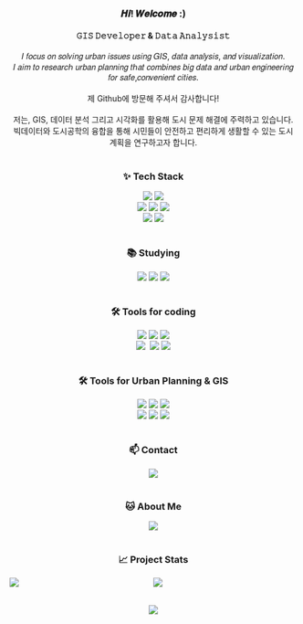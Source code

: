 <!DOCTYPE html>
<html>

<!-- 자기소개 -->
<h3 align = "center"> 𝑯𝒊! 𝑾𝒆𝒍𝒄𝒐𝒎𝒆 :) </h3>
<h4 align = "center"> 𝙶𝙸𝚂 𝙳𝚎𝚟𝚎𝚕𝚘𝚙𝚎𝚛 & 𝙳𝚊𝚝𝚊 𝙰𝚗𝚊𝚕𝚢𝚜𝚒𝚜𝚝 </h4>

<div align = "center">
  𝐼 𝑓𝑜𝑐𝑢𝑠 𝑜𝑛 𝑠𝑜𝑙𝑣𝑖𝑛𝑔 𝑢𝑟𝑏𝑎𝑛 𝑖𝑠𝑠𝑢𝑒𝑠 𝑢𝑠𝑖𝑛𝑔 𝐺𝐼𝑆, 𝑑𝑎𝑡𝑎 𝑎𝑛𝑎𝑙𝑦𝑠𝑖𝑠, 𝑎𝑛𝑑 𝑣𝑖𝑠𝑢𝑎𝑙𝑖𝑧𝑎𝑡𝑖𝑜𝑛.<br>
  𝐼 𝑎𝑖𝑚 𝑡𝑜 𝑟𝑒𝑠𝑒𝑎𝑟𝑐ℎ 𝑢𝑟𝑏𝑎𝑛 𝑝𝑙𝑎𝑛𝑛𝑖𝑛𝑔 𝑡ℎ𝑎𝑡 𝑐𝑜𝑚𝑏𝑖𝑛𝑒𝑠 𝑏𝑖𝑔 𝑑𝑎𝑡𝑎 𝑎𝑛𝑑 𝑢𝑟𝑏𝑎𝑛 𝑒𝑛𝑔𝑖𝑛𝑒𝑒𝑟𝑖𝑛𝑔 𝑓𝑜𝑟 𝑠𝑎𝑓𝑒,𝑐𝑜𝑛𝑣𝑒𝑛𝑖𝑒𝑛𝑡 𝑐𝑖𝑡𝑖𝑒𝑠.
</div>

<br>
<div align = "center">
  제 Github에 방문해 주셔서 감사합니다!<br>
  <br>
  저는, GIS, 데이터 분석 그리고 시각화를 활용해 도시 문제 해결에 주력하고 있습니다.<br>
  빅데이터와 도시공학의 융합을 통해 시민들이 안전하고 편리하게 생활할 수 있는 도시 계획을 연구하고자 합니다.<br>
</div>

<!-- 내용 부분 -->
<br>
<h3 align = "center">✨ Tech Stack</h3>
<div align = "center">
  <img src = "https://img.shields.io/badge/python-3670A0?style=for-the-badge&logo=python&logoColor=ffdd54" />
  <img src = "https://img.shields.io/badge/R-276DC3?style=for-the-badge&logo=R&logoColor=white" />
</div>

<div align = "center">
  <img src = "https://img.shields.io/badge/pandas-150458.svg?style=for-the-badge&logo=pandas&logoColor=white" />
  <img src = "https://img.shields.io/badge/numpy-4d77cf.svg?style=for-the-badge&logo=numpy&logoColor=white" />
  <img src = "https://img.shields.io/badge/Matplotlib-11557c.svg?style=for-the-badge&logo=Matplotlib&logoColor=white" />
</div>

<div align = "center">
  <img src = "https://img.shields.io/badge/MariaDB-003545?style=for-the-badge&logo=MariaDB&logoColor=white" />
  <img src = "https://img.shields.io/badge/MySQL-4479A1?style=for-the-badge&logo=MySQL&logoColor=white" />
</div>


<!-- 공부중인 것들 -->
<br>
<h3 align = "center">📚 Studying</h3>
<div align = "center">
  <img src = "https://img.shields.io/badge/Hadoop-66CCFF.svg?style=for-the-badge&logo=Apache%20hadoop&logoColor=black" />
  <img src = "https://img.shields.io/badge/scikitlearn-F7931E.svg?style=for-the-badge&logo=scikitlearn&logoColor=white" />
  <img src = "https://img.shields.io/badge/Java-E11F21.svg?style=for-the-badge&logo=java&logoColor=white" />
</div>

<!-- 운영체제 --> 
<!-- 이 부분은 추가는 하는데, 개재 여부에 관해서는 조금 더 고민할 필요가 있?을듯 -->
<!-- br-->
<!-- h3 align = "center"-- > <!-- /h3-->
<!-- div align = "center"-->
  <!-- img src = "https://img.shields.io/badge/macOS-000000.svg?style=for-the-badge&logo=macOS&logoColor=white"-->
  <!-- img src = "https://img.shields.io/badge/Windows-22ABF3.svg?style=for-the-badge&logo=Windows&logoColor=white"-->
<!-- /div-->

<!-- 코딩 관련 툴-->
<br>
<h3 align = "center">🛠 Tools for coding</h3>
<div align = "center">
  <img src = "https://img.shields.io/badge/git-F05033.svg?style=for-the-badge&logo=git&logoColor=white" />
  <img src = "https://img.shields.io/badge/github-181717.svg?style=for-the-badge&logo=github&logoColor=white" />
  <img src = "https://img.shields.io/badge/Anaconda-44A833.svg?style=for-the-badge&logo=Anaconda&logoColor=white" />
</div>

<div align = "center">
  <img src = "https://img.shields.io/badge/VSCode-22ABF3.svg?style=for-the-badge&logo=visual-studio-code&logoColor=white" />&nbsp
  <img src = "https://img.shields.io/badge/Rstudio%20IDE-75AADB.svg?style=for-the-badge&logo=rstudio-ide&logoColor=white" />
  <img src = "https://img.shields.io/badge/Jupyter-F37626.svg?style=for-the-badge&logo=Jupyter&logoColor=white" />
</div>

<!-- 도시계획 관련 툴-->
<br>
<h3 align = "center">🛠 Tools for Urban Planning & GIS</h3>
<div align = "center">
  <img src = "https://img.shields.io/badge/Autocad-E51050.svg?style=for-the-badge&logo=Autocad&logoColor=white" />
  <img src = "https://img.shields.io/badge/QGIS-589632.svg?style=for-the-badge&logo=qgis&logoColor=white" />
  <img src = "https://img.shields.io/badge/ArcGIS-2C7AC3.svg?style=for-the-badge&logo=ArcGIS&logoColor=white" />
</div>

<div align = "center">
  <img src = "https://img.shields.io/badge/SketchUp-005F9E.svg?style=for-the-badge&logo=Sketchup&logoColor=white" />
  <img src = "https://img.shields.io/badge/adobe%20illustrator-FF9A00.svg?style=for-the-badge&logo=adobeillustrator&logoColor=white" />
  <img src = "https://img.shields.io/badge/V%20Ray-91b6e2.svg?style=for-the-badge&logo=Vray&logoColor=white" />
</div>

<!-- 연락처-->
<br>
<h3 align = "center">📫 Contact</h3>
<div align = "center">
  <a href = "mailto:1933874@donga.ac.kr" class="no-underline">
    <img src = "https://img.shields.io/badge/G%20MAIL-D14836?style=for-the-badge&logo=gmail&logoColor=white"/>
  </a>
</div>

<!-- 노션 연결 -->
<br>
<h3 align = "center">🐱 About Me</h3>
<div align = "center">
  <a href = "https://bit.ly/4fMvYdr" class="no-underline">
    <img src = "https://img.shields.io/badge/My Site-F3F3F3.svg?style=for-the-badge&logo=notion&logoColor=black"/>
  </a>
</div>

<!-- 프로젝트 통계 -->
<br>
<h3 align="center">📈 Project Stats</h3>
<div align="center" style="display: flex; align-items: stretch;">
  <img src="https://github-readme-stats.vercel.app/api?username=peakearth&show_icons=true&theme=transparent&card_width=220" style="flex: 1;">
  <img src="https://github-readme-stats.vercel.app/api/top-langs/?username=peakearth&size_weight0.5&count_weight=0.5&theme=transparent&card_width=220" style="flex: 1;"><br>
</div>


<br>
<p align="center">
  <a href="https://solved.ac/liilliiilliliiil/">
    <img src="http://mazassumnida.wtf/api/v2/generate_badge?boj=liilliiilliliiil" />
  </a>
</p>
